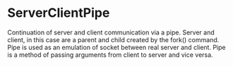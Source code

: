 # ServerClientPipe
Continuation of server and client communication via a pipe. Server and client, in this case are a parent and child created by the fork() command. Pipe is used as an emulation of socket between real server and client. Pipe is a method of passing arguments from client to server and vice versa. 
